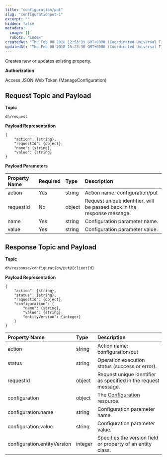 ```yaml
---
title: "configuration/put"
slug: "configurationput-1"
excerpt: ""
hidden: false
metadata: 
  image: []
  robots: "index"
createdAt: "Thu Feb 08 2018 12:53:19 GMT+0000 (Coordinated Universal Time)"
updatedAt: "Thu Feb 08 2018 15:23:36 GMT+0000 (Coordinated Universal Time)"
---
```

Creates new or updates existing property.

**Authorization**

Access JSON Web Token (ManageConfiguration)

## Request Topic and Payload

**Topic**

```text
dh/request
```

**Payload Representation**

```text
{
    "action": {string},
    "requestId": {object},
    "name": {string},
    "value": {string}
}
```

**Payload Parameters**

| Property Name | Required | Type   | Description                                                             |
| :------------ | :------- | :----- | :---------------------------------------------------------------------- |
| action        | Yes      | string | Action name: configuration/put                                          |
| requestId     | No       | object | Request unique identifier, will be passed back in the response message. |
| name          | Yes      | string | Configuration parameter name.                                           |
| value         | Yes      | string | Configuration parameter value.                                          |

## Response Topic and Payload

**Topic**

```text
dh/response/configuration/put@{clientId}
```

**Payload Representation**

```text
{
    "action": {string},
    "status": {string},
    "requestId": {object},
    "configuration": {
        "name": {string},
        "value": {string},
        "entityVersion": {integer}
    }
}
```

| Property Name               | Type    | Description                                                    |
| :-------------------------- | :------ | :------------------------------------------------------------- |
| action                      | string  | Action name: configuration/put                                 |
| status                      | string  | Operation execution status (success or error).                 |
| requestId                   | object  | Request unique identifier as specified in the request message. |
| configuration               | object  | The [Configuration](doc:configuration)  resource.              |
| configuration.name          | string  | Configuration parameter name.                                  |
| configuration.value         | string  | Configuration parameter value.                                 |
| configuration.entityVersion | integer | Specifies the version field or property of an entity class.    |
